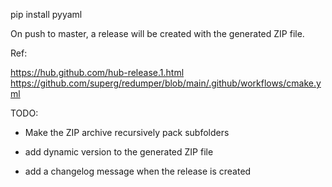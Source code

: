 pip install pyyaml

On push to master, a release will be created with the generated ZIP file.

Ref:

https://hub.github.com/hub-release.1.html
https://github.com/superg/redumper/blob/main/.github/workflows/cmake.yml

TODO:

- Make the ZIP archive recursively pack subfolders

- add dynamic version to the generated ZIP file

- add a changelog message when the release is created
